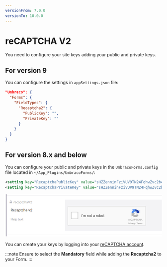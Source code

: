 ```yaml
---
versionFrom: 7.0.0
versionTo: 10.0.0
---
```


# reCAPTCHA V2

You need to configure your site keys adding your public and private keys.

## For version 9

You can configure the settings in `appSettings.json` file:

```json
"Umbraco": {
  "Forms": {
    "FieldTypes": {
      "Recaptcha2": {
        "PublicKey": "",
        "PrivateKey": ""
      }
    }
  }
}
```

## For version 8.x and below

You can configure your public and private keys in the `UmbracoForms.config` file located in `~/App_Plugins/UmbracoForms/`:

```xml
<setting key="RecaptchaPublicKey" value="sHZZenninFziVUV9TN24FqhwZvc2b4e8BLrG" />
<setting key="RecaptchaPrivateKey" value="sHZZenninFziVUV9TN24FqhwZvc2b4e8BLrG-" />
```

![reCAPTCHA v2](images/recaptcha2-v9.png)

You can create your keys by logging into your [reCAPTCHA account](https://www.google.com/recaptcha/).

:::note
Ensure to select the **Mandatory** field while adding the **Recaptcha2** to your Form.
:::

